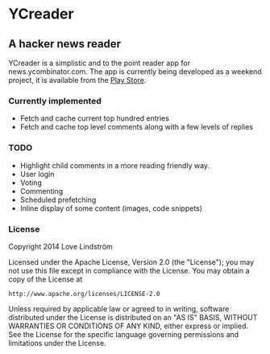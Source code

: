 # YCreader
## A hacker news reader

YCreader is a simplistic and to the point reader app for news.ycombinator.com. The app is currently being developed as a weekend project, it is available from the [Play Store](http://goo.gl/KaFqz9).

### Currently implemented
* Fetch and cache current top hundred entries
* Fetch and cache top level comments along with a few levels of replies

### TODO

* Highlight child comments in a more reading friendly way.
* User login     
* Voting
* Commenting
* Scheduled prefetching
* Inline display of some content (images, code snippets)


### License

Copyright 2014 Love Lindström

Licensed under the Apache License, Version 2.0 (the "License");
you may not use this file except in compliance with the License.
You may obtain a copy of the License at

    http://www.apache.org/licenses/LICENSE-2.0

Unless required by applicable law or agreed to in writing, software
distributed under the License is distributed on an "AS IS" BASIS,
WITHOUT WARRANTIES OR CONDITIONS OF ANY KIND, either express or implied.
See the License for the specific language governing permissions and
limitations under the License.